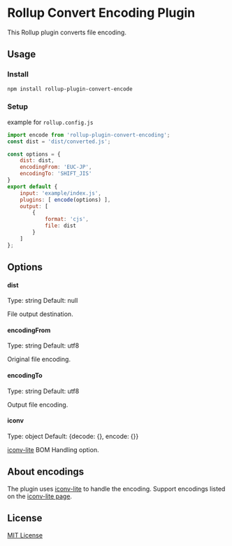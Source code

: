 # Rollup Convert Encoding Plugin

This Rollup plugin converts file encoding.

## Usage

### Install

```sh
npm install rollup-plugin-convert-encode
```

### Setup

example for `rollup.config.js`

```js
import encode from 'rollup-plugin-convert-encoding';
const dist = 'dist/converted.js';

const options = {
	dist: dist,
	encodingFrom: 'EUC-JP',
	encodingTo: 'SHIFT_JIS'
}
export default {
	input: 'example/index.js',
	plugins: [ encode(options) ],
	output: [
        {
		    format: 'cjs',
			file: dist
		}
	]
};
```

## Options

#### dist

Type: string
Default: null

File output destination.

#### encodingFrom

Type: string
Default: utf8

Original file encoding.

#### encodingTo

Type: string
Default: utf8

Output file encoding.

#### iconv

Type: object
Default: {decode: {}, encode: {}}

[iconv-lite](https://github.com/ashtuchkin/iconv-lite#bom-handling) BOM Handling option.

## About encodings

The plugin uses [iconv-lite](https://github.com/ashtuchkin/iconv-lite/) to handle the encoding.
Support encodings listed on the [iconv-lite page](https://github.com/ashtuchkin/iconv-lite/wiki/Supported-Encodings).

## License

[MIT License](https://github.com/kazu69/rollup-plugin-convert-encoding/blob/master/LICENSE)